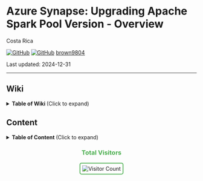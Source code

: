 # Azure Synapse: Upgrading Apache Spark Pool Version - Overview

Costa Rica

[![GitHub](https://badgen.net/badge/icon/github?icon=github&label)](https://github.com) 
[![GitHub](https://img.shields.io/badge/--181717?logo=github&logoColor=ffffff)](https://github.com/)
[brown9804](https://github.com/brown9804)

Last updated: 2024-12-31

----------

## Wiki 

<details>
<summary><b>Table of Wiki </b> (Click to expand)</summary>

</details>

## Content

<details>
<summary><b>Table of Content </b> (Click to expand)</summary>

</details>

<div align="center">
  <h3 style="color: #4CAF50;">Total Visitors</h3>
  <img src="https://profile-counter.glitch.me/brown9804/count.svg" alt="Visitor Count" style="border: 2px solid #4CAF50; border-radius: 5px; padding: 5px;"/>
</div>
